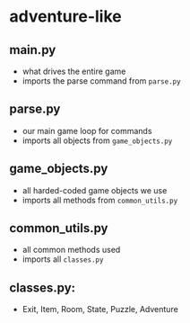 # adventure-like

## main.py
- what drives the entire game
- imports the parse command from `parse.py`

## parse.py
- our main game loop for commands
- imports all objects from `game_objects.py`

## game_objects.py
- all harded-coded game objects we use
- imports all methods from `common_utils.py`

## common_utils.py
- all common methods used
- imports all `classes.py`

## classes.py:
- Exit, Item, Room, State, Puzzle, Adventure

